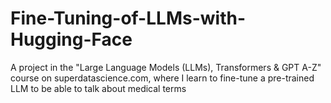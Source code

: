 # Fine-Tuning-of-LLMs-with-Hugging-Face
A project in the "Large Language Models (LLMs), Transformers &amp; GPT A-Z" course on superdatascience.com, where I learn to fine-tune a pre-trained LLM to be able to talk about medical terms
